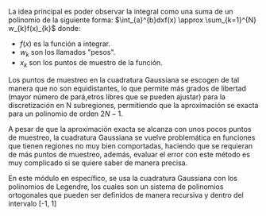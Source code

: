 La idea principal es poder observar la integral como una suma de un polinomio de la siguiente forma: $\int_{a}^{b}dxf(x) \approx \sum_{k=1}^{N} w_{k}f(x)_{k}$ donde:

- $f(x)$ es la función a integrar.
- $w_{k}$ son los llamados "pesos".
- $x_{k}$ son los puntos de muestro de la función.

Los puntos de muestreo en la cuadratura Gaussiana se escogen de tal manera que no son equidistantes, lo que permite más grados de libertad (mayor número de pará,etros libres que se pueden ajustar) para la discretización en N subregiones, permitiendo que la aproximación se exacta para un polinomio de orden $2N - 1$.

A pesar de que la aproximación exacta se alcanza con unos pocos puntos de muestreo, la cuadratura Gaussiana se vuelve problemática en funciones que tienen regiones no muy bien comportadas, haciendo que se requieran de más puntos de muestreo, además, evaluar el error con este método es muy complicado si se quiere saber de manera precisa.

En este módulo en específico, se usa la cuadratura Gaussiana con los polinomios de Legendre, los cuales son un sistema de polinomios ortogonales que pueden ser definidos de manera recursiva y dentro del intervalo [-1, 1]

